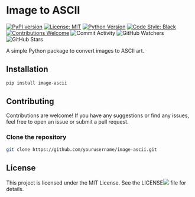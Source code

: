 # Image to ASCII

[![PyPI version](https://badge.fury.io/py/image-ascii.svg)](https://badge.fury.io/py/image-ascii)
[![License: MIT](https://img.shields.io/badge/License-MIT-yellow.svg)](https://opensource.org/licenses/MIT)
[![Python Version](https://img.shields.io/badge/python-3.6%2B-blue.svg)](https://www.python.org/downloads/)
[![Code Style: Black](https://img.shields.io/badge/code%20style-black-000000.svg)](https://github.com/psf/black)
[![Contributions Welcome](https://img.shields.io/badge/contributions-welcome-brightgreen.svg?style=flat)](https://github.com/yourusername/image-ascii/issues)
![Commit Activity](https://img.shields.io/github/commit-activity/y/tianhukj/image-ascii)
![GitHub Watchers](https://img.shields.io/github/watchers/tianhukj/image-ascii?style=social)
![GitHub Stars](https://img.shields.io/github/stars/tianhukj/image-ascii?style=social)


A simple Python package to convert images to ASCII art.

## Installation

```bash
pip install image-ascii
```

## Contributing
Contributions are welcome! If you have any suggestions or find any issues, feel free to open an issue or submit a pull request.

### Clone the repository
```bash
git clone https://github.com/yourusername/image-ascii.git
```

## License
This project is licensed under the MIT License. See the LICENSE![](/LICENSE) file for details.
